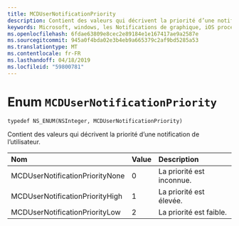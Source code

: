 ```yaml
---
title: MCDUserNotificationPriority
description: Contient des valeurs qui décrivent la priorité d’une notification de l’utilisateur.
keywords: Microsoft, windows, les Notifications de graphique, iOS procédures, procédures iPhone
ms.openlocfilehash: 6fdae63809e8cec2e89184e1e167417ae9a2587e
ms.sourcegitcommit: 945a0f4bda02e3b4eb9a665379c2af9bd5285a53
ms.translationtype: MT
ms.contentlocale: fr-FR
ms.lasthandoff: 04/18/2019
ms.locfileid: "59800781"
---
```

# <a name="enum-mcdusernotificationpriority"></a>Enum `MCDUserNotificationPriority`

```
typedef NS_ENUM(NSInteger, MCDUserNotificationPriority)
```

Contient des valeurs qui décrivent la priorité d’une notification de l’utilisateur.

|Nom | Value | Description |
|:-- |:-- |:-- |
|   MCDUserNotificationPriorityNone |0| La priorité est inconnue.|
|   MCDUserNotificationPriorityHigh |1| La priorité est élevée.|
|   MCDUserNotificationPriorityLow|2| La priorité est faible.|